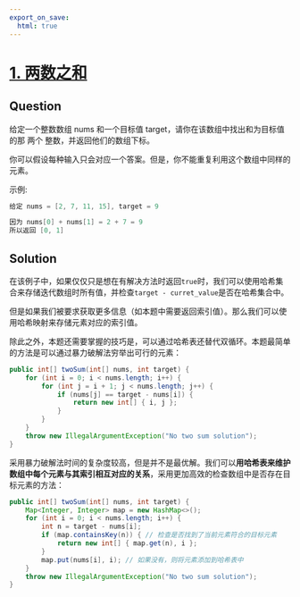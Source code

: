 ```yaml
---
export_on_save:
  html: true
---
```


# [1. 两数之和](https://leetcode-cn.com/problems/two-sum/)

## Question

给定一个整数数组 nums 和一个目标值 target，请你在该数组中找出和为目标值的那 两个 整数，并返回他们的数组下标。

你可以假设每种输入只会对应一个答案。但是，你不能重复利用这个数组中同样的元素。

示例:

```java
给定 nums = [2, 7, 11, 15], target = 9

因为 nums[0] + nums[1] = 2 + 7 = 9
所以返回 [0, 1]
```

## Solution

在该例子中，如果仅仅只是想在有解决方法时返回`true`时，我们可以使用哈希集合来存储迭代数组时所有值，并检查`target - curret_value`是否在哈希集合中。

但是如果我们被要求获取更多信息（如本题中需要返回索引值）。那么我们可以使用哈希映射来存储元素对应的索引值。

除此之外，本题还需要掌握的技巧是，可以通过哈希表还替代双循环。本题最简单的方法是可以通过暴力破解法穷举出可行的元素：

```java
public int[] twoSum(int[] nums, int target) {
    for (int i = 0; i < nums.length; i++) {
        for (int j = i + 1; j < nums.length; j++) {
            if (nums[j] == target - nums[i]) {
                return new int[] { i, j };
            }
        }
    }
    throw new IllegalArgumentException("No two sum solution");
}
```

采用暴力破解法时间的复杂度较高，但是并不是最优解。我们可以**用哈希表来维护数组中每个元素与其索引相互对应的关系**，采用更加高效的检查数组中是否存在目标元素的方法：

```java
public int[] twoSum(int[] nums, int target) {
    Map<Integer, Integer> map = new HashMap<>();
    for (int i = 0; i < nums.length; i++) {
        int n = target - nums[i];
        if (map.containsKey(n)) { // 检查是否找到了当前元素符合的目标元素
            return new int[] { map.get(n), i };
        }
        map.put(nums[i], i); // 如果没有，则将元素添加到哈希表中
    }
    throw new IllegalArgumentException("No two sum solution");
}
```
